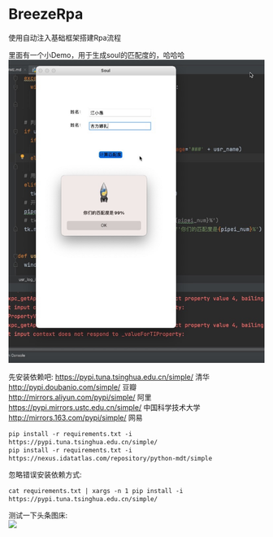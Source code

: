 # BreezeRpa
使用自动注入基础框架搭建Rpa流程

里面有一个小Demo，用于生成soul的匹配度的，哈哈哈  
![](https://github.com/Sjj1024/BreezeRpa/blob/main/Picture/951636101615.jpg?raw=true)

先安装依赖吧:
https://pypi.tuna.tsinghua.edu.cn/simple/ 清华  
http://pypi.doubanio.com/simple/ 豆瓣  
http://mirrors.aliyun.com/pypi/simple/ 阿里  
https://pypi.mirrors.ustc.edu.cn/simple/ 中国科学技术大学  
http://mirrors.163.com/pypi/simple/ 网易  

```
pip install -r requirements.txt -i https://pypi.tuna.tsinghua.edu.cn/simple/
pip install -r requirements.txt -i https://nexus.idatatlas.com/repository/python-mdt/simple
```

忽略错误安装依赖方式:
```
cat requirements.txt | xargs -n 1 pip install -i https://pypi.tuna.tsinghua.edu.cn/simple/
```
测试一下头条图床:  
![](https://image-tt-private.toutiao.com/tos-cn-i-3003/5469f68c75a54217bc7f302b719dc83c~tplv-obj.image?policy=eyJ2bSI6MywidWlkIjoiMjc4MTM1ODEyOCJ9&traceid=202111211424520102121460744F3CD51F&x-orig-authkey=5a21e4afda5945d9a206a695e4c78a63&x-orig-expires=2147483647&x-orig-sign=YQeKaihCRkKN8zmdUYaRsB9OU7U%3D)

